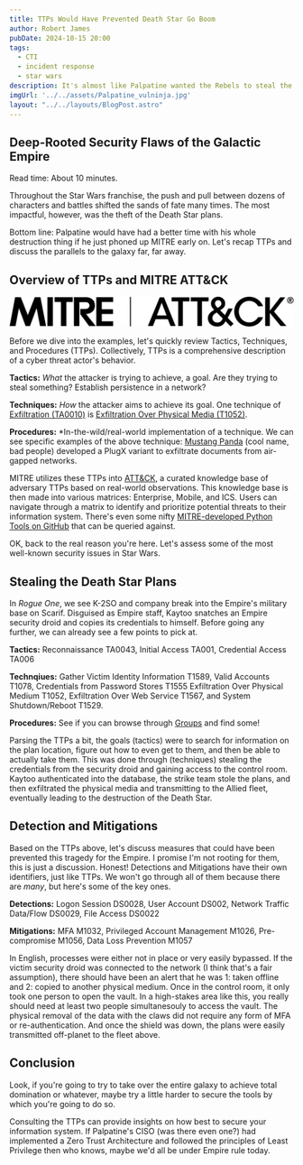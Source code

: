 ```yaml
---
title: TTPs Would Have Prevented Death Star Go Boom
author: Robert James
pubDate: 2024-10-15 20:00
tags:
  - CTI
  - incident response
  - star wars
description: It's almost like Palpatine wanted the Rebels to steal the plans...
imgUrl: '../../assets/Palpatine_vulninja.jpg'
layout: "../../layouts/BlogPost.astro"
---
```


## Deep-Rooted Security Flaws of the Galactic Empire

Read time: About 10 minutes.

Throughout the Star Wars franchise, the push and pull between dozens of characters and battles shifted the sands of fate many times. The most impactful, however, was the theft of the Death Star plans.

Bottom line: Palpatine would have had a better time with his whole destruction thing if he just phoned up MITRE early on. Let's recap TTPs and
discuss the parallels to the galaxy far, far away.

## Overview of TTPs and MITRE ATT&CK

![MITRE ATT&CK Logo](../../assets/MITRE_ATTACK_logo_Lockup-black-transparent.png)

Before we dive into the examples, let's quickly review Tactics, Techniques, and Procedures (TTPs). Collectively, TTPs is a comprehensive description of a cyber threat actor's behavior.

**Tactics:** *What* the attacker is trying to achieve, a goal. Are they trying to steal something? Establish persistence in a network?

**Techniques:** *How* the attacker aims to achieve its goal. One technique of [Exfiltration (TA0010)](https://attack.mitre.org/tactics/TA0010/) is  [Exfiltration Over Physical Media (T1052)](https://attack.mitre.org/techniques/T1052).

**Procedures:** *In-the-wild/real-world implementation of a technique. We can see specific examples of the above technique: [Mustang Panda](https://attack.mitre.org/groups/G0129/) (cool name, bad people) developed a PlugX variant to exfiltrate documents
from air-gapped networks.

MITRE utilizes these TTPs into [ATT&CK](https://attack.mitre.org/), a curated knowledge base of adversary TTPs based on real-world observations. This knowledge base is then made into various matrices: Enterprise, Mobile, and ICS.
Users can navigate through a matrix to identify and prioritize potential threats to their information system. There's even some nifty [MITRE-developed Python Tools on GitHub](https://github.com/mitre-attack/mitreattack-python/) that
can be queried against.

OK, back to the real reason you're here. Let's assess some of the most well-known security issues in Star Wars.

## Stealing the Death Star Plans

In *Rogue One*, we see K-2SO and company break into the Empire's military base on Scarif. Disguised as Empire staff, Kaytoo snatches an Empire security droid and copies its credentials to himself. Before going any further, we can already see a few points to pick at.

**Tactics:** Reconnaissance TA0043, Initial Access TA001, Credential Access TA006

**Technqiues:** Gather Victim Identity Information T1589, Valid Accounts T1078, Credentials from Password Stores T1555 Exfiltration Over Physical Medium T1052, Exfiltration Over Web Service T1567, and System Shutdown/Reboot T1529.

**Procedures:** See if you can browse through [Groups](https://attack.mitre.org/groups/) and find some!

Parsing the TTPs a bit, the goals (tactics) were to search for information on the plan location, figure out how to even get to them, and then be able to actually take them. This was done through (techniques) stealing the credentials from the security droid and gaining access to the control room. Kaytoo authenticated into the database, the strike team stole the plans, and then exfiltrated the physical media and transmitting to the Allied fleet, eventually leading to the destruction of the Death Star.

## Detection and Mitigations

Based on the TTPs above, let's discuss measures that could have been prevented this tragedy for the Empire. I promise I'm not rooting for them, this is just a discussion. Honest! Detections and Mitigations have their own identifiers, just like TTPs. We won't go through all of them because there are *many*, but here's some of the key ones.

**Detections:** Logon Session DS0028, User Account DS002, Network Traffic Data/Flow DS0029, File Access DS0022

**Mitigations:** MFA M1032, Privileged Account Management M1026, Pre-compromise M1056, Data Loss Prevention M1057

In English, processes were either not in place or very easily bypassed. If the victim security droid was connected to the network (I think that's a fair assumption), there should have been an alert that he was 1: taken offline and 2: copied to another physical medium. Once in the control room, it only took one person to open the vault. In a high-stakes area like this, you really should need at least two people simultanesouly to access the vault. The physical removal of the data with the claws did not require any form of MFA or re-authentication. And once the shield was down, the plans were easily transmitted off-planet to the fleet above.

## Conclusion

Look, if you're going to try to take over the entire galaxy to achieve total domination or whatever, maybe try a little harder to secure the tools by which you're going to do so. 

Consulting the TTPs can provide insights on how best to secure your information system. If Palpatine's CISO (was there even one?) had implemented a Zero Trust Architecture and followed the principles of Least Privilege then who knows, maybe we'd all be under Empire rule today.